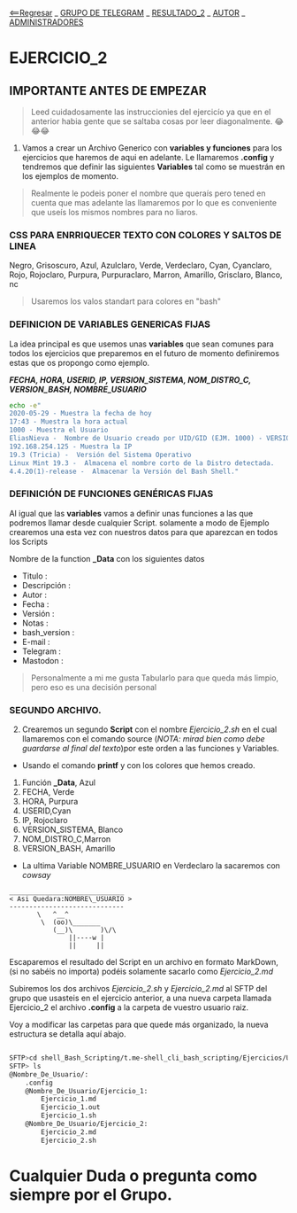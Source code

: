 [<==Regresar](../README.md) _ [GRUPO DE TELEGRAM](https://t.me/shell_cli_bash_scripting) _ [RESULTADO_2](2_RESULTADO.md) _ [AUTOR](../about.md) _ [ADMINISTRADORES](../administradores.md)
# EJERCICIO_2

## IMPORTANTE ANTES DE EMPEZAR
> Leed cuidadosamente las instruccionies del ejercicío ya que en el anterior habia gente que se saltaba cosas por leer diagonalmente. 😂😂😂



1. Vamos a crear un Archivo Generico con **variables y funciones** para los ejercicios que haremos de aqui en adelante.
Le llamaremos **.config** y tendremos que definir las siguientes **Variables** tal como se muestrán en los ejemplos de momento.

> Realmente le podeis poner el nombre que queraís pero tened en cuenta que mas adelante las llamaremos por lo que es conveniente que useís los mismos nombres para no liaros.

### CSS PARA ENRRIQUECER TEXTO CON COLORES Y SALTOS DE LINEA	

Negro, Grisoscuro, Azul, Azulclaro, Verde, Verdeclaro, Cyan, Cyanclaro, Rojo, Rojoclaro, Purpura, Purpuraclaro, Marron, Amarillo, Grisclaro, Blanco, nc

> Usaremos los valos standart para colores en "bash"

### DEFINICION DE VARIABLES GENERICAS FIJAS

La idea principal es que usemos unas **variables** que sean comunes para todos los ejercicios que preparemos en el futuro de momento definiremos estas que os propongo como ejemplo.

**_FECHA, HORA, USERID, IP, VERSION_SISTEMA, NOM_DISTRO_C, VERSION_BASH, NOMBRE_USUARIO_**

```bash
echo -e"
2020-05-29 - Muestra la fecha de hoy
17:43 - Muestra la hora actual
1000 - Muestra el Usuario
EliasNieva -  Nombre de Usuario creado por UID/GID (EJM. 1000) - VERSION SIMPLE
192.168.254.125 - Muestra la IP
19.3 (Tricia) -  Versión del Sistema Operativo
Linux Mint 19.3 -  Almacena el nombre corto de la Distro detectada.
4.4.20(1)-release -  Almacenar la Versión del Bash Shell."

```

### DEFINICIÓN DE FUNCIONES GENÉRICAS FIJAS

Al igual que las **variables** vamos a definir unas funciones a las que podremos llamar desde cualquier Script.
solamente a modo de Ejemplo crearemos una esta vez con nuestros datos para que aparezcan en todos los Scripts

Nombre de la function **_Data** con los siguientes datos 
- Titulo         :
- Descripción    :
- Autor          :
- Fecha          :
- Versión        :
- Notas          :       
- bash_version   :
- E-mail         :
- Telegram       :
- Mastodon       :
> Personalmente a mi me gusta Tabularlo para que queda más limpio, pero eso es una decisión personal

### SEGUNDO ARCHIVO.

 2. Crearemos un segundo **Script** con el nombre _Ejercicio\_2.sh_ en el cual llamaremos con el comando source (_NOTA: mirad bien como debe guardarse al final del texto_)por este orden a las funciones y Variables.

- Usando el comando **printf** y con los colores que hemos creado.

1. Función **_Data**, Azul
2. FECHA, Verde
3. HORA, Purpura
4. USERID,Cyan
5. IP, Rojoclaro
6. VERSION_SISTEMA, Blanco
7. NOM_DISTRO\_C,Marron
8. VERSION_BASH, Amarillo

- La ultima Variable NOMBRE\_USUARIO en Verdeclaro la sacaremos con _cowsay_
 ```
 _____________________________
< Asi Quedara:NOMBRE\_USUARIO >
 -----------------------------
        \   ^__^
         \  (oo)\_______
            (__)\       )\/\
                ||----w |
                ||     ||
 ```

Escaparemos el resultado del Script en un archivo en formato MarkDown, (si no sabéis no importa) podéis solamente sacarlo como _Ejercicio\_2.md_


Subiremos los dos archivos _Ejercicio\_2.sh_ y _Ejercicio\_2.md_ al SFTP del grupo que usasteis en el ejercicio anterior, a una nueva carpeta llamada Ejercicio\_2 el archivo **.config** a la carpeta de vuestro usuario raiz.

Voy a modificar las carpetas para que quede más organizado, la nueva estructura se detalla aquí abajo.

```bash 

SFTP>cd shell_Bash_Scripting/t.me-shell_cli_bash_scripting/Ejercicios/Usuarios/@Nombre_De_Usuario/
SFTP> ls
@Nombre_De_Usuario/:
	.config
	@Nombre_De_Usuario/Ejercicio_1:
		Ejercicio_1.md
		Ejercicio_1.out
		Ejercicio_1.sh
	@Nombre_De_Usuario/Ejercicio_2:
		Ejercicio_2.md
		Ejercicio_2.sh
```

# Cualquier Duda o pregunta como siempre por el Grupo.

